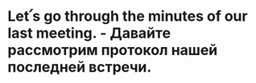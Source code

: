 # Let՛s go through the minutes of our last meeting. - Давайте рассмотрим протокол нашей последней встречи.

